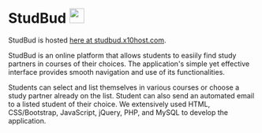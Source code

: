 # StudBud <img src="https://github.com/favicon.ico" width="30">


StudBud is hosted [here at studbud.x10host.com](http://studbud.x10host.com/index.html).


StudBud is an online platform that allows students to easiily find study partners in courses of their choices. The application's simple
yet effective interface provides smooth navigation and use of its functionalities. 


Students can select and list themselves in various courses or choose a study partner already on the list. Student can also send an
automated email to a listed student of their choice. We extensively used HTML, CSS/Bootstrap, JavaScript, jQuery, PHP, and MySQL to
develop the application. 
